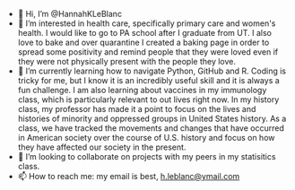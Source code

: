 - 👋 Hi, I’m @HannahKLeBlanc
- 👀 I’m interested in health care, specifically primary care and women's health. I would like to go to PA school after I graduate from UT. I also love to bake and over quarantine I created a baking page in order to spread some positivity and remind people that they were loved even if they were not physically present with the people they love. 
- 🌱 I’m currently learning how to navigate Python, GitHub and R. Coding is tricky for me, but I know it is an incredibly useful skill and it is always a fun challenge. I am also learning about vaccines in my immunology class, which is particularly relevant to out lives right now. In my history class, my professor has made it a point to focus on the lives and histories of minority and oppressed groups in United States history. As a class, we have tracked the movements and changes that have occurred in American society over the course of U.S. history and focus on how they have affected our society in the present. 
- 💞️ I’m looking to collaborate on projects with my peers in my statisitics class. 
- 📫 How to reach me: my email is best, h.leblanc@ymail.com

<!---
HannahKLeBlanc/HannahKLeBlanc is a ✨ special ✨ repository because its `README.md` (this file) appears on your GitHub profile.
You can click the Preview link to take a look at your changes.
--->
